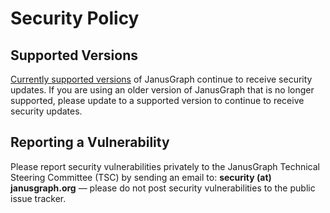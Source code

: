# Security Policy

## Supported Versions

[Currently supported versions](https://docs.janusgraph.org/changelog/#currently-supported) of JanusGraph
continue to receive security updates. If you are using an older version of JanusGraph that is no longer
supported, please update to a supported version to continue to receive security updates.

## Reporting a Vulnerability

Please report security vulnerabilities privately to the JanusGraph Technical Steering Committee (TSC) by sending
an email to: **security (at) janusgraph.org**  — please do not post security vulnerabilities to the public issue
tracker.
